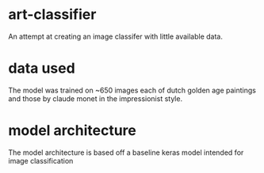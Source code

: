 # art-classifier

An attempt at creating an image classifer with little available data.

# data used

The model was trained on ~650 images each of dutch golden age paintings and those by claude monet in the impressionist style. 

# model architecture

The model architecture is based off a baseline keras model intended for image classification

